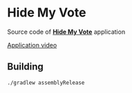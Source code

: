 # Hide My Vote

Source code of [**Hide My Vote**](https://play.google.com/store/apps/details?id=com.github.caiiiycuk.hma) application

[Application video](https://youtu.be/vCYkLBggslE)

## Building

```
./gradlew assemblyRelease
```
